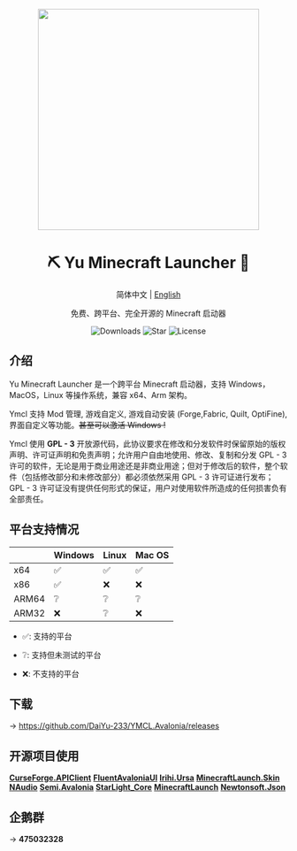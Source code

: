 <p align="center">
<img height="400" width="400" src="https://ymcl.daiyu.fun/YMCL-Icon.svg"/>
</p>

<div align="center">

# ⛏️ Yu Minecraft Launcher 🐳

简体中文 | [English](https://github.com/DaiYu-233/YMCL.Avalonia/blob/main/README_en.md)

免费、跨平台、完全开源的 Minecraft 启动器

![Downloads](https://img.shields.io/github/downloads/DaiYu-233/YMCL.Avalonia/total?logo=github&label=%E4%B8%8B%E8%BD%BD%E9%87%8F&style=for-the-badge&color=44cc11)
![Star](https://img.shields.io/github/stars/DaiYu-233/YMCL.Avalonia?logo=github&label=Star&style=for-the-badge)
![License](https://img.shields.io/badge/GPL%203.0%20License%20-%20?logo=github&label=%E5%BC%80%E6%BA%90%E5%8D%8F%E8%AE%AE&style=for-the-badge&color=ff7a35)

</div>

## 介绍

Yu Minecraft Launcher 是一个跨平台 Minecraft 启动器，支持 Windows，MacOS，Linux 等操作系统，兼容 x64、Arm 架构。

Ymcl 支持 Mod 管理, 游戏自定义, 游戏自动安装 (Forge,Fabric, Quilt, OptiFine), 界面自定义等功能。<del>甚至可以激活 Windows !</del>

Ymcl 使用 **GPL - 3** 开放源代码，此协议要求在修改和分发软件时保留原始的版权声明、许可证声明和免责声明；允许用户自由地使用、修改、复制和分发 GPL - 3 许可的软件，无论是用于商业用途还是非商业用途；但对于修改后的软件，整个软件（包括修改部分和未修改部分）都必须依然采用 GPL - 3 许可证进行发布；GPL - 3 许可证没有提供任何形式的保证，用户对使用软件所造成的任何损害负有全部责任。

## 平台支持情况

|       | Windows | Linux | Mac OS |
| ----- | :------ | :---- | :----- |
| x64   | ✅️     | ✅️   | ✅     |
| x86   | ✅️     | ❌    | ❌     |
| ARM64 | ❔      | ❔    | ❔     |
| ARM32 | ❌      | ❔    | ❌     |

- ✅: 支持的平台

- ❔: 支持但未测试的平台

- ❌: 不支持的平台

## 下载

→ https://github.com/DaiYu-233/YMCL.Avalonia/releases

## 开源项目使用

**[CurseForge.APIClient](https://github.com/CurseForgeCommunity/.NET-APIClient)**
**[FluentAvaloniaUI](https://github.com/amwx/FluentAvalonia)**
**[Irihi.Ursa](https://github.com/irihitech/Ursa.Avalonia)**
**[MinecraftLaunch.Skin](https://github.com/Blessing-Studio/MinecraftLaunch.Skin)**
**[NAudio](https://github.com/naudio/NAudio)**
**[Semi.Avalonia](https://github.com/irihitech/Semi.Avalonia)**
**[StarLight_Core](https://github.com/Ink-Marks-Studio/StarLight.Core)**
**[MinecraftLaunch](https://github.com/Blessing-Studio/MinecraftLaunch)**
**[Newtonsoft.Json](https://www.newtonsoft.com/json)**

## 企鹅群

→ **475032328**
